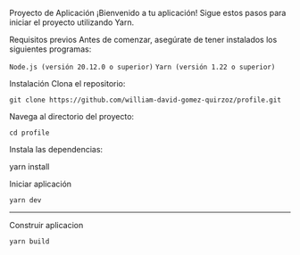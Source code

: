 Proyecto de Aplicación
¡Bienvenido a tu aplicación! Sigue estos pasos para iniciar el proyecto utilizando Yarn.

Requisitos previos
Antes de comenzar, asegúrate de tener instalados los siguientes programas:

`Node.js (versión 20.12.0 o superior)`
`Yarn (versión 1.22 o superior)`

Instalación
Clona el repositorio:

`git clone https://github.com/william-david-gomez-quirzoz/profile.git`

Navega al directorio del proyecto:

`cd profile`

Instala las dependencias:

yarn install

Iniciar aplicación

`yarn dev`

---

Construir aplicacion

`yarn build`